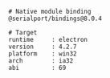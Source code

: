     # Native module binding
    @serialport/bindings@8.0.4
    
    # Target
    runtime     : electron 
    version     : 4.2.7
    platform    : win32
    arch        : ia32
    abi         : 69
